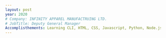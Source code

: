 ```yaml
---
layout: post
year: 2020
# Company: INFINITY APPAREL MANUFACTRUING LTD.
# JobTitle: Deputy General Manager
Accomplisthements: Learning CLI, HTML, CSS, Javascript, Python, Node.js, React JS, mongoDB, Completed my first full stack website.
---
```

